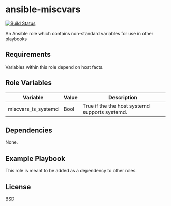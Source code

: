 ansible-miscvars
================
[![Build Status](https://travis-ci.org/CyVerse-Ansible/ansible-miscvars.svg?branch=master)](https://travis-ci.org/CyVerse-Ansible/ansible-miscvars)

An Ansible role which contains non-standard variables for use in other playbooks

Requirements
------------

Variables within this role depend on host facts.

Role Variables
--------------

|   Variable            | Value | Description                                    |
|-----------------------|-------|------------------------------------------------|
| miscvars_is_systemd   | Bool  | True if the the host systemd supports systemd. |

Dependencies
------------

None.

Example Playbook
----------------

This role is meant to be added as a dependency to other roles.

License
-------

BSD

